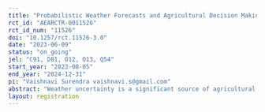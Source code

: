 ```yaml
---
title: "Probabilistic Weather Forecasts and Agricultural Decision Making in Rural India"
rct_id: "AEARCTR-0011526"
rct_id_num: "11526"
doi: "10.1257/rct.11526-3.0"
date: "2023-06-09"
status: "on_going"
jel: "C91, D81, O12, O13, Q54"
start_year: "2023-08-05"
end_year: "2024-12-31"
pi: "Vaishnavi Surendra vaishnavi.s@gmail.com"
abstract: "Weather uncertainty is a significant source of agricultural production risks, and is increasingly salient in the context of climate change. Short- to medium-range weather forecasts could help farmers optimize the timing of agricultural practices, increasing returns to agricultural investment. However, smallholder farmers in most parts of the developing world do not have access to highly localized, accurate forecasts, nor are forecasts customized to convey weather conditions relevant for agricultural decision-making. In this study, we investigate whether accurate, relevant-for-context, probabilistic, medium-range weather forecasts can aid farmer decision-making through a lab-in-the-field experiment. We will analyze whether climate change salience, probability training, prior luck impact choices in the experiment and willingness-to-pay for weather forecasts."
layout: registration
---
```


